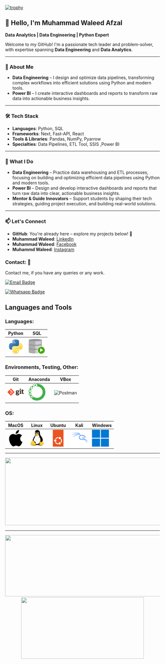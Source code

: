 [![trophy](https://github-profile-trophy.vercel.app/?username=Muhammad-Waleed-Afzal&title=Stars,Followers,Commits,Repositories,MultipleLang,PullRequest&theme=onedark)](https://github.com/ryo-ma/github-profile-trophy)
  

## 👋 Hello, I'm Muhammad Waleed Afzal

**Data Analytics | Data Engineering | Python Expert**  

Welcome to my GitHub! I'm a passionate tech leader and problem-solver, with expertise spanning **Data Engineering** and **Data Analytics**.  

---

### 🚀 About Me   
- **Data Engineering** – I design and optimize data pipelines, transforming complex workflows into efficient solutions using Python and modern tools.
- **Power BI** – I create interactive dashboards and reports to transform raw data into actionable business insights.  

---

### 🛠️ Tech Stack  
- **Languages**: Python, SQL
- **Frameworks**: Next, Fast-API, React
- **Tools & Libraries**: Pandas, NumPy, Pyarrow
- **Specialties**: Data Pipelines, ETL Tool, SSIS ,Power BI

---

### 🌟 What I Do  
- **Data Engineering** – Practice data warehousing and ETL processes, focusing on building and optimizing efficient data pipelines using Python and modern tools.  
- **Power BI** – Design and develop interactive dashboards and reports that turn raw data into clear, actionable business insights.    
- **Mentor & Guide Innovators** – Support students by shaping their tech strategies, guiding project execution, and building real-world solutions.

---

### 📫 Let's Connect  
- **GitHub**: You're already here – explore my projects below! 🚀
- **Muhammad Waleed**: [LinkedIn](https://www.linkedin.com/in/muhammad-waleed-afzal-456055275/)
- **Muhammad Waleed**: [Facebook](https://www.facebook.com/share/1FBK7LKevn/)
- **Muhammd Waleed**: [Instagram](https://www.instagram.com/waleedafzaljutt/)
    
       
   
### Contact: 📡  
Contact me, if you have any queries or any work.

[![Email Badge](https://img.shields.io/badge/Email-blue?style=for-the-badge&logo=gmail&logoColor=white)](mailto:waleedafzalj@gmail.com)

[![Whatsapp Badge](https://img.shields.io/badge/Whatsapp-darkgreen?style=for-the-badge&logo=whatsapp&logoColor=white)](https://wa.me/+923440636241)


## Languages and Tools 
<div>

### Languages:
| Python | SQL |
|----------|----------|
|  <img src="https://github.com/devicons/devicon/blob/master/icons/python/python-original.svg" title="Python"  alt="Python" width="55" height="55"/> |  <img src="https://github.com/devicons/devicon/blob/master/icons/sqldeveloper/sqldeveloper-original.svg" title="SQL" alt="SQL" width="55" height="55"/> |

  
### Environments, Testing, Other:

| Git | Anaconda | VBox |
|----------|----------|----------|
|<img src="https://github.com/devicons/devicon/blob/master/icons/git/git-original-wordmark.svg" title="Git" alt="Git" width="55" height="55"/>|<img src="https://github.com/devicons/devicon/blob/master/icons/anaconda/anaconda-original.svg" title="anaconda" alt="anaconda" width="55" height="55"/>|<img src="https://banner2.cleanpng.com/20190501/xvt/kisspng-computer-icons-virtualbox-portable-network-graphic-virtualbox-icon-of-line-style-available-in-svg-5cca247f73f9e3.6112721115567514874751.jpg" title="Postman" alt="Postman" width="55" height="55"/>|


### OS:

| MacOS | Linux | Ubuntu | Kali | Windows |
|----------|----------|----------|----------|----------|
| <img src="https://github.com/devicons/devicon/blob/master/icons/apple/apple-original.svg" title="MacOS" alt="MacOS" width="55" height="55"/> | <img src="https://github.com/devicons/devicon/blob/master/icons/linux/linux-original.svg" title="Linux" alt="Linux" width="55" height="55"/> | <img src="https://github.com/devicons/devicon/blob/master/icons/ubuntu/ubuntu-original.svg" title="Ubuntu" alt="Ubuntu" width="55" height="55"/> | <img src="https://github.com/canaleal/devicon/blob/new-icon-kali-linux/icons/kalilinux/kalilinux-original-wordmark.svg" title="Linux" alt="Linux" width="55" height="55"/> | <img src="https://github.com/devicons/devicon/blob/master/icons/windows11/windows11-original.svg" title="Windows" alt="Windows" width="55" height="55"/>


<!--

  <img src="https://github.com/devicons/devicon/blob/master/icons/latex/latex-original.svg" title="Latex" alt="Latex" width="40" width="30" height="30"/>
  <img src="https://github.com/devicons/devicon/blob/master/icons/ssh/ssh-original.svg" title="ssh" alt="ssh" width="30" height="30"/>
  <img src="https://github.com/devicons/devicon/blob/master/icons/xml/xml-original.svg" title="xml" alt="xml" width="30" height="30"/>
  <img src="https://github.com/devicons/devicon/blob/master/icons/yaml/yaml-original.svg" title="yaml" alt="yaml" width="30" height="30"/>
  <img src="https://github.com/devicons/devicon/blob/master/icons/json/json-original.svg" title="json" alt="json" width="30" height="30"/>
  <img src="https://github.com/devicons/devicon/blob/master/icons/vscode/vscode-original-wordmark.svg" title="vsc" alt="vsc" width="30" height="30"/>
  <img src="https://github.com/devicons/devicon/blob/master/icons/pycharm/pycharm-original.svg" title="PC" alt="PC" width="30" height="30"/>
  <img src="https://github.com/devicons/devicon/blob/master/icons/clion/clion-original.svg" title="cl" alt="CL" width="30" height="30"/>
  <img src="https://github.com/devicons/devicon/blob/master/icons/datagrip/datagrip-original.svg" title="dg" alt="dg" width="30" height="30"/>  
  <img src="https://github.com/devicons/devicon/blob/master/icons/gitlab/gitlab-original-wordmark.svg" title="GitLab" alt="GitLab" width="30" height="30"/>
  <img src="https://github.com/devicons/devicon/blob/master/icons/confluence/confluence-original-wordmark.svg" title="Confluence" alt="Confluence" width="30" height="30"/>
  <img src="https://github.com/devicons/devicon/blob/master/icons/jira/jira-original-wordmark.svg" title="Jira" alt="Jira" width="30" height="30"/>
--> 
</div>

---

  
<p align="center">
  <img width="800" height="220" src="https://streak-stats.demolab.com/?user=Muhammad-Waleed-Afzal&theme=highcontrast&hide_border=true&border_radius=5&card_width=800">
</p>


---




<p align="center">
  <img width="600" height="200" src="https://github-readme-stats.vercel.app/api?username=Muhammad-Waleed-Afzalt&show_icons=true&theme=vision-friendly-dark">
  <img width="400" height="200" src="https://github-readme-stats.vercel.app/api/top-langs/?username=Muhammad-Waleed-Afzal&size_weight=0.0005&count_weight=0.3&layout=compact&theme=vision-friendly-dark">
</p>
 


<div id="header" align="center">
  <img src="https://komarev.com/ghpvc/?username=Muhammad-Waleed-Afzal&style=for-the-badge&color=orange" alt=""/>
</div>

